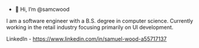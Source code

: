 - 👋 Hi, I’m @samcwood

I am a software engineer with a B.S. degree in computer science. Currently working in the retail industry focusing primarily on UI development.

LinkedIn - https://www.linkedin.com/in/samuel-wood-a55717137

<!---
samcwood/samcwood is a ✨ special ✨ repository because its `README.md` (this file) appears on your GitHub profile.
You can click the Preview link to take a look at your changes.
--->

